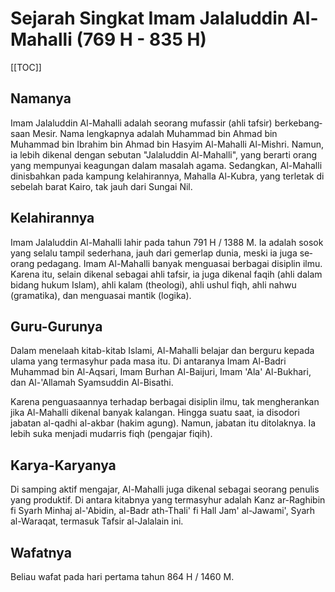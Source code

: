 # Sejarah Singkat Imam Jalaluddin Al-Mahalli (769 H - 835 H)

[[TOC]]

## Namanya

Imam Jalaluddin Al-Mahalli adalah seorang mufassir (ahli tafsir) berkebang­saan Mesir. Nama lengkapnya adalah Muhammad bin Ahmad bin Muhammad bin Ibrahim bin Ahmad bin Hasyim Al-Mahalli Al-Mishri. Namun, ia lebih dikenal dengan sebutan "Jalaluddin Al-Mahalli", yang berarti orang yang mempunyai ke­agungan dalam masalah agama. Se­dang­kan, Al-Mahalli dinisbahkan pada kampung kelahirannya, Mahalla Al-Kubra, yang terletak di sebelah barat Kairo, tak jauh dari Sungai Nil.

## Kelahirannya

Imam Jalaluddin Al-Mahalli lahir pada tahun 791 H / 1388 M. Ia adalah sosok yang selalu tampil sederhana, jauh dari gemerlap dunia, meski ia juga se­orang pedagang. Imam Al-Mahalli banyak menguasai berbagai disiplin ilmu. Karena itu, selain dikenal sebagai ahli tafsir, ia juga dikenal faqih (ahli dalam bidang hukum Islam), ahli kalam (theologi), ahli ushul fiqh, ahli nahwu (gramatika), dan menguasai mantik (logika).

## Guru-Gurunya

Dalam menelaah kitab-kitab Islami, Al-Mahalli belajar dan berguru kepada ulama yang termasyhur pada masa itu. Di antaranya Imam Al-Badri Muhammad bin Al-Aqsari, Imam Burhan Al-Baijuri, Imam 'Ala' Al-Bukhari, dan Al-'Allamah Syam­suddin Al-Bisathi.

Karena penguasaannya terhadap ber­bagai disiplin ilmu, tak mengherankan jika Al-Mahalli dikenal banyak kalangan. Hingga suatu saat, ia disodori jabatan al-qadhi al-akbar (hakim agung). Namun, jabatan itu ditolaknya. Ia lebih suka men­jadi mudarris fiqh (pengajar fiqih).

## Karya-Karyanya

Di samping aktif mengajar, Al-Mahalli juga dikenal sebagai seorang penulis yang produktif. Di antara kitabnya yang ter­masyhur adalah Kanz ar-Raghibin fi Syarh Minhaj al-'Abidin, al-Badr ath-Thali' fi Hall Jam' al-Jawami', Syarh al-Waraqat, termasuk Tafsir al-Jalalain ini.

## Wafatnya

Beliau wafat pada hari pertama tahun 864 H / 1460 M.